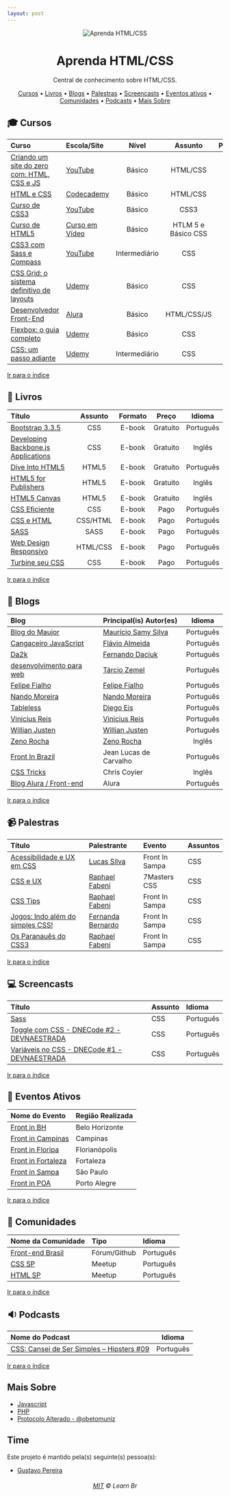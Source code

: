 ```yaml
---
layout: post
---
```

<p align="center">
	<img src="https://raw.githubusercontent.com/learnbr/html-css/master/logo.png" alt="Aprenda HTML/CSS" style="max-width:100%;">
</p>

<h1 align="center">Aprenda HTML/CSS</h1>

<p align="center">Central de conhecimento sobre HTML/CSS.</p>


<a id="user-content-Índice" class="anchor" href="#Índice" aria-hidden="true"></a>
<p align="center">
	<a href="#mortar_board-cursos">Cursos</a> •
	<a href="#book-livros">Livros</a> •
	<a href="#newspaper-blogs">Blogs</a> •
	<a href="#video_camera-palestras-v%C3%ADdeos">Palestras</a> •
	<a href="#computer-screencasts">Screencasts</a> •
	<a href="#eventos-ativos">Eventos ativos</a> •
	<a href="#speech_balloon-comunidades">Comunidades</a> •
	<a href="#sound-podcasts">Podcasts</a> •
    <a href="#mais-sobre">Mais Sobre</a>

</p>

## :mortar_board: Cursos


Curso | Escola/Site | Nível | Assunto | Pago/Gratuito
:-- | :-- | :--: | :--: | :--:
[Criando um site do zero com: HTML, CSS e JS](https://www.youtube.com/watch?v=qPYCnebQQ6U&list=PL4iwH9RF8xHmjxVNJcyNSkVDYNUo6r2BM) | [YouTube](http://youtube.com) | Básico | HTML/CSS | Gratuito
[HTML e CSS](https://www.codecademy.com/pt-BR/learn/web) | [Codecademy](https://www.codecademy.com/pt-BR) | Básico | HTML/CSS | Gratuito
[Curso de CSS3](https://www.youtube.com/watch?v=GPK8A-A156o&list=PLx4x_zx8csUi47Bnugpk78nqJN6rYvEnV) | [YouTube](http://youtube.com) | Básico | CSS3 | Gratuito
[Curso de HTML5](https://www.cursoemvideo.com/course/curso-de-html5/) | [Curso em Vídeo](https://www.cursoemvideo.com/) | Básico | HTLM 5 e Básico CSS  | Gratuito
[CSS3 com Sass e Compass](https://www.youtube.com/watch?v=D9OpSGViDgA&list=PL3C05B7A66AC502CF) | [YouTube](http://youtube.com) | Intermediário | CSS | Gratuito
[CSS Grid: o sistema definitivo de layouts](https://www.udemy.com/css-grid-layout/?couponCode=APRENDA_FRONTEND) | [Udemy](https://udemy.com) | Básico | CSS | Pago
[Desenvolvedor Front-End](https://www.alura.com.br/carreira-desenvolvedor-front-end) | [Alura](https://www.alura.com.br/) | Básico | HTML/CSS/JS | Pago
[Flexbox: o guia completo](https://www.udemy.com/flexbox-guia-completo/?couponCode=APRENDA_FRONTEND) | [Udemy](https://udemy.com) | Básico | CSS | Pago
[CSS: um passo adiante](https://www.udemy.com/css-um-passo-adiante/?couponCode=APRENDA_FRONTEND) | [Udemy](https://udemy.com) | Intermediário | CSS | Pago

[Ir para o índice](#Índice)

## :book: Livros

Título | Assunto | Formato | Preço | Idioma
:-- | :--: | :--: | :--: | :--:
[Bootstrap 3.3.5](http://livrosdomaujor.com.br/bootstrap3/codigos.html) | CSS | E-book | Gratuito | Português
[Developing Backbone.js Applications](https://addyosmani.com/backbone-fundamentals/) | CSS | E-book | Gratuito | Inglês
[Dive Into HTML5](https://diveintohtml5.com.br/) | HTML5 | E-book | Gratuito | Português
[HTML5 for Publishers](http://chimera.labs.oreilly.com/books/1234000000770/index.html) | HTML5 | E-book | Gratuito | Inglês
[HTML5 Canvas](http://chimera.labs.oreilly.com/books/1234000001654/index.html) | HTML5 | E-book | Gratuito | Inglês
[CSS Eficiente](https://www.casadocodigo.com.br/products/livro-css-eficiente) | CSS | E-book | Pago | Português
[CSS e HTML](https://www.casadocodigo.com.br/products/livro-html-css) | CSS/HTML | E-book | Pago | Português
[SASS](https://www.casadocodigo.com.br/products/livro-sass) | SASS | E-book | Pago | Português
[Web Design Responsivo](https://www.casadocodigo.com.br/products/livro-web-design-responsivo) | HTML/CSS | E-book | Pago | Português
[Turbine seu CSS](https://www.casadocodigo.com.br/products/livro-turbine-css) | CSS | E-book | Pago | Português

[Ir para o índice](#Índice)

## :newspaper: Blogs

Blog | Principal(is) Autor(es) | Idioma
:-- | :-- | :--:
[Blog do Maujor](http://www.maujor.com/blog/) | [Maurício Samy Silva](https://github.com/maujor) | Português
[Cangaceiro JavaScript](http://cangaceirojavascript.com.br/) | [Flávio Almeida](https://github.com/flaviohenriquealmeida) | Português
[Da2k](http://blog.da2k.com.br/) | [Fernando Daciuk](https://github.com/fdaciuk) | Português
[desenvolvimento para web](http://desenvolvimentoparaweb.com/) | [Tárcio Zemel](https://about.me/tarciozemel) | Português
[Felipe Fialho](http://www.felipefialho.com/blog/) | [Felipe Fialho](https://github.com/lfeh) | Português
[Nando Moreira](https://nandomoreira.me/blog/) | [Nando Moreira](https://github.com/nandomoreirame) | Português
[Tableless](http://tableless.com.br/) | [Diego Eis](https://github.com/diegoeis) | Português
[Vinicius Reis](https://medium.com/@luizvinicius73) | [Vinicius Reis](https://github.com/vinicius73) | Português
[Willian Justen](https://willianjusten.com.br/) | [Willian Justen](https://github.com/willianjusten) | Português
[Zeno Rocha](https://zenorocha.com/articles/) | [Zeno Rocha](https://github.com/zenorocha) | Inglês
[Front In Brazil](https://frontinbrazil.com.br/) | Jean Lucas de Carvalho | Português
[CSS Tricks](https://css-tricks.com/) | Chris Coyier | Inglês
[Blog Alura / Front-end](https://blog.alura.com.br/category/front-end/) | Alura | Português

[Ir para o índice](#Índice)

## :video_camera: Palestras

Título | Palestrante | Evento | Assuntos
:-- | :-- | :-- | :--
[Acessibilidade e UX em CSS](https://www.youtube.com/watch?v=WmDLAUVLVcs) | [Lucas Silva](https://github.com/lucasjs) | Front In Sampa | CSS
[CSS e UX](https://www.youtube.com/watch?v=ihKzFmKIGwI) | [Raphael Fabeni](https://github.com/raphaelfabeni) | 7Masters CSS | CSS
[CSS Tips](https://www.youtube.com/watch?v=Y7NvSAhbXlc&t=1233s) | [Raphael Fabeni](https://github.com/raphaelfabeni) | Front In Sampa | CSS
[Jogos: Indo além do simples CSS!](https://www.youtube.com/watch?v=PB_825k8dI4) | [Fernanda Bernardo](https://github.com/FernandaBernardo) | Front In Sampa | CSS
[Os Paranauês do CSS3](https://www.youtube.com/watch?v=udV_GD5QNsI) | [Raphael Fabeni](https://github.com/raphaelfabeni) | Front In Sampa | CSS


[Ir para o índice](#Índice)

## :computer: Screencasts

Título | Assunto | Idioma
:-- | :-- | :--
[Sass](https://www.youtube.com/playlist?list=PL77JVjKTJT2h4DPhWnTyVurZXugplVa1r) | CSS | Português
[Toggle com CSS - DNECode #2 - DEVNAESTRADA](https://www.youtube.com/watch?v=Lrj60qWN5-4) | CSS | Português
[Variáveis no CSS - DNECode #1 - DEVNAESTRADA](https://www.youtube.com/watch?v=amSQQZMBfbM) | CSS | Português

[Ir para o índice](#Índice)


## :circus_tent: Eventos Ativos

Nome do Evento | Região Realizada
:-- | :--
[Front in BH](https://frontinbh.com.br/) | Belo Horizonte
[Front in Campinas](https://frontincampinas.com.br/) | Campinas
[Front in Floripa](http://frontinfloripa.com.br/) | Florianópolis
[Front in Fortaleza](https://frontinfortaleza.com.br/) | Fortaleza
[Front in Sampa](https://www.frontinsampa.com.br/) | São Paulo
[Front in POA](https://frontin.poa.br/) | Porto Alegre

[Ir para o índice](#Índice)

## :speech_balloon: Comunidades

Nome da Comunidade | Tipo | Idioma
:-- | :-- | :--
[Front-end Brasil](https://github.com/frontendbr/forum/issues) | Fórum/Github | Português
[CSS SP](https://www.meetup.com/pt-BR/CSS-SP/) | Meetup | Português 
[HTML SP](https://www.meetup.com/pt-BR/html-sp/) | Meetup | Português 

[Ir para o índice](#Índice)



## :sound: Podcasts
Nome do Podcast | Idioma
:-- | :--:
[CSS: Cansei de Ser Simples – Hipsters #09](https://hipsters.tech/css-cansei-de-ser-simples-hipsters-09/) | Português


[Ir para o índice](#Índice)

## Mais Sobre

* [Javascript](https://github.com/learnbr/javascript)
* [PHP](https://github.com/learnbr/php)
* [Protocolo Alterado - @obetomuniz](https://www.youtube.com/user/obetomuniz)


## Time

Este projeto é mantido pela(s) seguinte(s) pessoa(s):

* [Gustavo Pereira](https://github.com/oguhpereira)

<h6 align="center">
	<a href="./MIT.md">MIT</a>
	©
	Learn Br
</h6>
